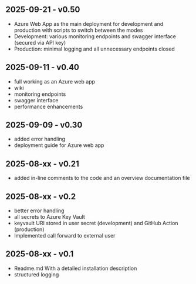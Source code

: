 ## 2025-09-21 - v0.50
- Azure Web App as the main deployment for development and production
  with scripts to switch between the modes
- Development: various monitoring endpoints and swagger interface (secured via API key)
- Production: minimal logging and all unnecessary endpoints closed
  
## 2025-09-11 - v0.40
- full working as an Azure web app
- wiki
- monitoring endpoints
- swagger interface
- performance enhancements

## 2025-09-09 - v0.30
- added error handling
- deployment guide for Azure web app

## 2025-08-xx - v0.21
- added in-line comments to the code and an overview documentation file

## 2025-08-xx - v0.2
- better error handling
- all secrets to Azure Key Vault
- keyvault URI stored in user secret (development) and GitHub Action (production)
- Implemented call forward to external user

## 2025-08-xx - v0.1
- Readme.md With a detailed installation description
- structured logging
